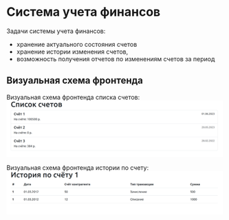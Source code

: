 # Система учета финансов

Задачи системы учета финансов:

- хранение актуального состояния счетов
- хранение истории изменения счетов,
- возможность получения отчетов по изменениям счетов за период

## Визуальная схема фронтенда

Визуальная схема фронтенда списка счетов:
![Макет фронта_списка_счетов](docs/img/accounts-layout.png)

Визуальная схема фронтенда истории по счету:
![Макет фронта_истории_по счёту](docs/img/account-history-layout.png)